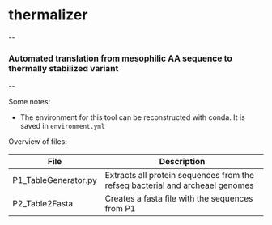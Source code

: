 # thermalizer
--
### Automated translation from mesophilic AA sequence to thermally stabilized variant
--

Some notes:
* The environment for this tool can be reconstructed with conda.  It is saved in `environment.yml`

Overview of files:

| File | Description |
|------|-------------|
| P1_TableGenerator.py | Extracts all protein sequences from the refseq bacterial and archeael genomes |
| P2_Table2Fasta | Creates a fasta file with the sequences from P1 |
